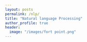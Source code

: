 ```yaml
---
layout: posts
permalink: /nlp/
title: "Natural language Processing"
author_profile: true
header:
  image: "/images/fort point.png"
---
```



